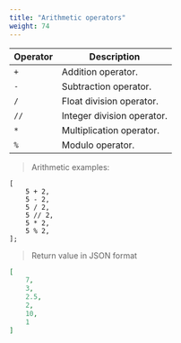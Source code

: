 ```yaml
---
title: "Arithmetic operators"
weight: 74
---
```


Operator | Description
-------- | -----------
`+` | Addition operator.
`-` | Subtraction operator.
`/` | Float division operator.
`//` | Integer division operator.
`*` | Multiplication operator.
`%` | Modulo operator.

> Arithmetic examples:

```thingsdb,json_response
[
    5 + 2,
    5 - 2,
    5 / 2,
    5 // 2,
    5 * 2,
    5 % 2,
];
```

> Return value in JSON format

```json
[
    7,
    3,
    2.5,
    2,
    10,
    1
]
```